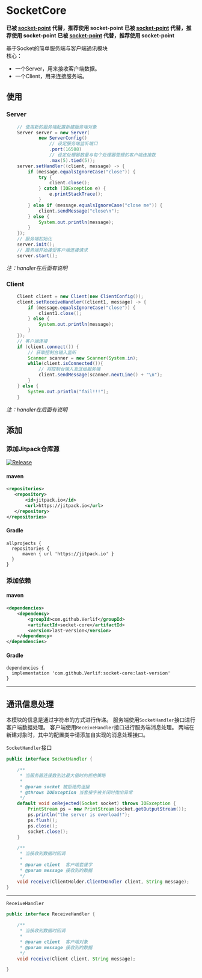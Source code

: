 # SocketCore

**已被 [socket-point](https://github.com/Verlif/socket-point) 代替，推荐使用 socket-point**
**已被 [socket-point](https://github.com/Verlif/socket-point) 代替，推荐使用 socket-point**
**已被 [socket-point](https://github.com/Verlif/socket-point) 代替，推荐使用 socket-point**

基于Socket的简单服务端与客户端通讯模块  
核心：

* 一个Server，用来接收客户端数据。
* 一个Client，用来连接服务端。

## 使用

### Server

```java
    // 使用新的服务端配置新建服务端对象
    Server server = new Server(
            new ServerConfig()
                // 设定服务端监听端口
                .port(16508)
                // 设定处理器数量与每个处理器管理的客户端连接数
                .max(5).tied(5));
    server.setHandler((client, message) -> {
        if (message.equalsIgnoreCase("close")) {
            try {
                client.close();
            } catch (IOException e) {
                e.printStackTrace();
            }
        } else if (message.equalsIgnoreCase("close me")) {
            client.sendMessage("close\n");
        } else {
            System.out.println(message);
        }
    });
    // 服务端初始化
    server.init();
    // 服务端开始接受客户端连接请求
    server.start();
```

*注：handler在后面有说明*

### Client

```java
    Client client = new Client(new ClientConfig());
    client.setReceiveHandler((client1, message) -> {
        if (message.equalsIgnoreCase("close")) {
            client1.close();
        } else {
            System.out.println(message);
        }
    });
    // 客户端连接
    if (client.connect()) {
        // 获取控制台输入监听
        Scanner scanner = new Scanner(System.in);
        while(client.isConnected()){
            // 将控制台输入发送给服务端
            client.sendMessage(scanner.nextLine() + "\n");
        }
    } else {
        System.out.println("fail!!!");
    }
```

*注：handler在后面有说明*

## 添加

### 添加Jitpack仓库源

[![Release](https://jitpack.io/v/Verlif/socket-core.svg)](https://jitpack.io/#Verlif/socket-core)

#### maven

```xml
<repositories>
   <repository>
       <id>jitpack.io</id>
       <url>https://jitpack.io</url>
   </repository>
</repositories>
```

#### Gradle

```text
allprojects {
  repositories {
      maven { url 'https://jitpack.io' }
  }
}
```

### 添加依赖

#### maven

```xml
<dependencies>
    <dependency>
        <groupId>com.github.Verlif</groupId>
        <artifactId>socket-core</artifactId>
        <version>last-version</version>
    </dependency>
</dependencies>
```

#### Gradle

```text
dependencies {
  implementation 'com.github.Verlif:socket-core:last-version'
}
```

------

## 通讯信息处理

本模块的信息是通过字符串的方式进行传递。 服务端使用`SocketHandler`接口进行客户端数据处理。
客户端使用`ReceiveHandler`接口进行服务端消息处理。 两端在新建对象时，其中的配置类中请添加自实现的消息处理接口。

`SocketHandler`接口

```java
public interface SocketHandler {

    /**
     * 当服务器连接数到达最大值时的拒绝策略
     *
     * @param socket 被拒绝的连接
     * @throws IOException 当套接字被关闭时抛出异常
     */
    default void onRejected(Socket socket) throws IOException {
        PrintStream ps = new PrintStream(socket.getOutputStream());
        ps.println("the server is overload!");
        ps.flush();
        ps.close();
        socket.close();
    }

    /**
     * 当接收到数据时回调
     *
     * @param client  客户端套接字
     * @param message 接收到的数据
     */
    void receive(ClientHolder.ClientHandler client, String message);
}
```

------

`ReceiveHandler`

```java
public interface ReceiveHandler {

    /**
     * 当接收到数据时回调
     *
     * @param client  客户端对象
     * @param message 接收到的数据
     */
    void receive(Client client, String message);

}
```
